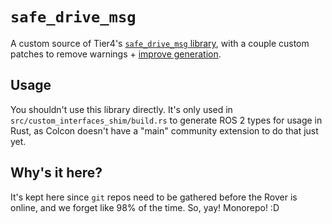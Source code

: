 # `safe_drive_msg`

A custom source of Tier4's [`safe_drive_msg` library](https://github.com/tier4/safe_drive_msg), with a couple custom patches to remove warnings + [improve generation](https://github.com/tier4/safe_drive_msg/pull/7).

## Usage

You shouldn't use this library directly. It's only used in `src/custom_interfaces_shim/build.rs` to generate ROS 2 types for usage in Rust, as Colcon doesn't have a "main" community extension to do that just yet.

## Why's it here?

It's kept here since `git` repos need to be gathered before the Rover is online, and we forget like 98% of the time. So, yay! Monorepo! :D
